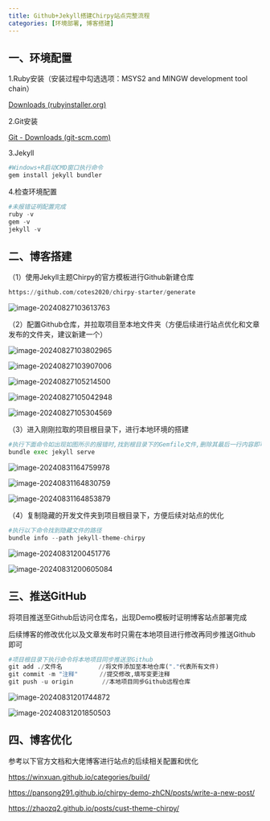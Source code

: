 ```yaml
---
title: Github+Jekyll搭建Chirpy站点完整流程
categories: [环境部署, 博客搭建]
---
```


## 一、环境配置

1.Ruby安装（安装过程中勾选选项：MSYS2 and MINGW development tool chain）

[Downloads (rubyinstaller.org)](https://rubyinstaller.org/downloads/)

2.Git安装

[Git - Downloads (git-scm.com)](https://git-scm.com/downloads)

3.Jekyll

```py
#Windows+R启动CMD窗口执行命令
gem install jekyll bundler
```

4.检查环境配置

```python
#未报错证明配置完成
ruby -v
gem -v
jekyll -v
```

## 二、博客搭建

（1）使用Jekyll主题Chirpy的官方模板进行Github新建仓库

```python
https://github.com/cotes2020/chirpy-starter/generate
```

![image-20240827103613763](https://cdn.jsdelivr.net/gh/Pres3nt/Typoraimages@master/images/202408271036820.png)

（2）配置Github仓库，并拉取项目至本地文件夹（方便后续进行站点优化和文章发布的文件夹，建议新建一个）

![image-20240827103802965](https://cdn.jsdelivr.net/gh/Pres3nt/Typoraimages@master/images/202408271038030.png)

![image-20240827103907006](https://cdn.jsdelivr.net/gh/Pres3nt/Typoraimages@master/images/202408271039083.png)

![image-20240827105214500](https://cdn.jsdelivr.net/gh/Pres3nt/Typoraimages@master/images/202408271052549.png)

![image-20240827105042948](https://cdn.jsdelivr.net/gh/Pres3nt/Typoraimages@master/images/202408271050023.png)

![image-20240827105304569](https://cdn.jsdelivr.net/gh/Pres3nt/Typoraimages@master/images/202408271053648.png)

（3）进入刚刚拉取的项目根目录下，进行本地环境的搭建

```py
#执行下面命令如出现如图所示的报错时,找到根目录下的Gemfile文件,删除其最后一行内容即可
bundle exec jekyll serve
```

![image-20240831164759978](https://cdn.jsdelivr.net/gh/Pres3nt/Typoraimages@master/images/202408311648038.png)

![image-20240831164830759](https://cdn.jsdelivr.net/gh/Pres3nt/Typoraimages@master/images/202408311648820.png)

![image-20240831164853879](https://cdn.jsdelivr.net/gh/Pres3nt/Typoraimages@master/images/202408311648946.png)

（4）复制隐藏的开发文件夹到项目根目录下，方便后续对站点的优化

```python
#执行以下命令找到隐藏文件的路径
bundle info --path jekyll-theme-chirpy
```

![image-20240831200451776](https://cdn.jsdelivr.net/gh/Pres3nt/Typoraimages@master/images/202408312004842.png)

![image-20240831200605084](https://cdn.jsdelivr.net/gh/Pres3nt/Typoraimages@master/images/202408312006149.png)

## 三、推送GitHub

将项目推送至Github后访问仓库名，出现Demo模板时证明博客站点部署完成

后续博客的修改优化以及文章发布时只需在本地项目进行修改再同步推送Github即可

```python
#项目根目录下执行命令将本地项目同步推送至Github
git add ./文件名		   //将文件添加至本地仓库("."代表所有文件)
git commit -m "注释"		//提交修改,填写变更注释
git push -u origin 		  //本地项目同步Github远程仓库
```

![image-20240831201744872](https://cdn.jsdelivr.net/gh/Pres3nt/Typoraimages@master/images/202408312017933.png)

![image-20240831201850503](https://cdn.jsdelivr.net/gh/Pres3nt/Typoraimages@master/images/202408312018583.png)

## 四、博客优化

参考以下官方文档和大佬博客进行站点的后续相关配置和优化

https://winxuan.github.io/categories/build/

https://pansong291.github.io/chirpy-demo-zhCN/posts/write-a-new-post/

https://zhaozq2.github.io/posts/cust-theme-chirpy/